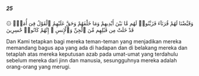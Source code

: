 ##### 25

<span class="ayah">۞ وَقَيَّضْنَا لَهُمْ قُرَنَآءَ فَزَيَّنُوا۟ لَهُم مَّا بَيْنَ أَيْدِيهِمْ وَمَا خَلْفَهُمْ وَحَقَّ عَلَيْهِمُ ٱلْقَوْلُ فِىٓ أُمَمٍۢ قَدْ خَلَتْ مِن قَبْلِهِم مِّنَ ٱلْجِنِّ وَٱلْإِنسِ ۖ إِنَّهُمْ كَانُوا۟ خَٰسِرِينَ</span>

<span class="ayah_translation">Dan Kami tetapkan bagi mereka teman-teman yang menjadikan mereka memandang bagus apa yang ada di hadapan dan di belakang mereka dan tetaplah atas mereka keputusan azab pada umat-umat yang terdahulu sebelum mereka dari jinn dan manusia, sesungguhnya mereka adalah orang-orang yang merugi.</span>
